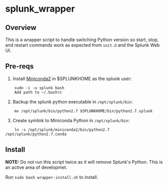 # splunk_wrapper

## Overview

This is a wrapper script to handle switching Python version so start, stop, and restart commands work as expected from `init.d` and the Splunk Web UI.

## Pre-reqs

1. Install [Miniconda2](https://repo.continuum.io/miniconda/) in $SPLUNKHOME as the splunk user:
```
    sudo -i -u splunk bash
    Add path to ~/.bashrc
```

2. Backup the splunk python executable in `/opt/splunk/bin`:
```
    mv /opt/splunk/bin/python2.7 $SPLUNKHOME/bin/python2.7.splunk
```

3. Create symlink to Miniconda Python in `/opt/splunk/bin`:
```
    ln -s /opt/splunk/miniconda2/bin/python2.7 /opt/splunk/python2.7.conda
```

## Install

**NOTE:** Do not run this script twice as it will remove Splunk's Python. This is an active area of developmet.

Run `sudo bash wrapper-install.sh` to install.